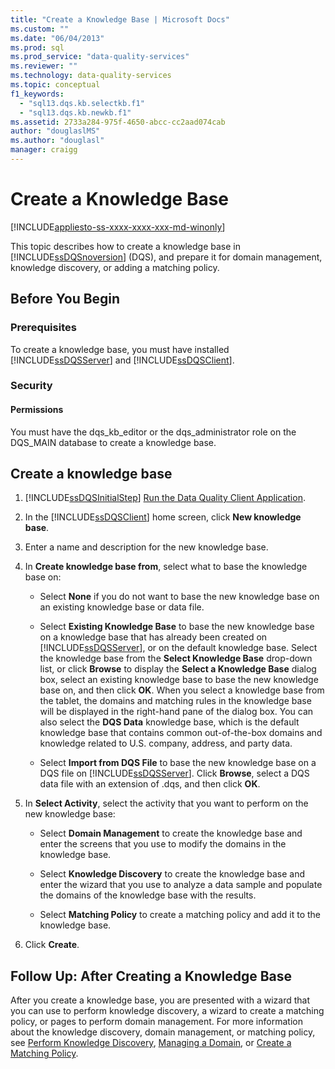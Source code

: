 ```yaml
---
title: "Create a Knowledge Base | Microsoft Docs"
ms.custom: ""
ms.date: "06/04/2013"
ms.prod: sql
ms.prod_service: "data-quality-services"
ms.reviewer: ""
ms.technology: data-quality-services
ms.topic: conceptual
f1_keywords: 
  - "sql13.dqs.kb.selectkb.f1"
  - "sql13.dqs.kb.newkb.f1"
ms.assetid: 2733a284-975f-4650-abcc-cc2aad074cab
author: "douglaslMS"
ms.author: "douglasl"
manager: craigg
---
```

# Create a Knowledge Base

[!INCLUDE[appliesto-ss-xxxx-xxxx-xxx-md-winonly](../includes/appliesto-ss-xxxx-xxxx-xxx-md-winonly.md)]

  This topic describes how to create a knowledge base in [!INCLUDE[ssDQSnoversion](../includes/ssdqsnoversion-md.md)] (DQS), and prepare it for domain management, knowledge discovery, or adding a matching policy.  
  
##  <a name="BeforeYouBegin"></a> Before You Begin  
  
###  <a name="Prerequisites"></a> Prerequisites  
 To create a knowledge base, you must have installed [!INCLUDE[ssDQSServer](../includes/ssdqsserver-md.md)] and [!INCLUDE[ssDQSClient](../includes/ssdqsclient-md.md)].  
  
###  <a name="Security"></a> Security  
  
####  <a name="Permissions"></a> Permissions  
 You must have the dqs_kb_editor or the dqs_administrator role on the DQS_MAIN database to create a knowledge base.  
  
##  <a name="Createaknowledgebase"></a> Create a knowledge base  
  
1.  [!INCLUDE[ssDQSInitialStep](../includes/ssdqsinitialstep-md.md)] [Run the Data Quality Client Application](../data-quality-services/run-the-data-quality-client-application.md).  
  
2.  In the [!INCLUDE[ssDQSClient](../includes/ssdqsclient-md.md)] home screen, click **New knowledge base**.  
  
3.  Enter a name and description for the new knowledge base.  
  
4.  In **Create knowledge base from**, select what to base the knowledge base on:  
  
    -   Select **None** if you do not want to base the new knowledge base on an existing knowledge base or data file.  
  
    -   Select **Existing Knowledge Base** to base the new knowledge base on a knowledge base that has already been created on [!INCLUDE[ssDQSServer](../includes/ssdqsserver-md.md)], or on the default knowledge base. Select the knowledge base from the **Select Knowledge Base** drop-down list, or click **Browse** to display the **Select a Knowledge Base** dialog box, select an existing knowledge base to base the new knowledge base on, and then click **OK**. When you select a knowledge base from the tablet, the domains and matching rules in the knowledge base will be displayed in the right-hand pane of the dialog box. You can also select the **DQS Data** knowledge base, which is the default knowledge base that contains common out-of-the-box domains and knowledge related to U.S. company, address, and party data.  
  
    -   Select **Import from DQS File** to base the new knowledge base on a DQS file on [!INCLUDE[ssDQSServer](../includes/ssdqsserver-md.md)]. Click **Browse**, select a DQS data file with an extension of .dqs, and then click **OK**.  
  
5.  In **Select Activity**, select the activity that you want to perform on the new knowledge base:  
  
    -   Select **Domain Management** to create the knowledge base and enter the screens that you use to modify the domains in the knowledge base.  
  
    -   Select **Knowledge Discovery** to create the knowledge base and enter the wizard that you use to analyze a data sample and populate the domains of the knowledge base with the results.  
  
    -   Select **Matching Policy** to create a matching policy and add it to the knowledge base.  
  
6.  Click **Create**.  
  
##  <a name="FollowUp"></a> Follow Up: After Creating a Knowledge Base  
 After you create a knowledge base, you are presented with a wizard that you can use to perform knowledge discovery, a wizard to create a matching policy, or pages to perform domain management. For more information about the knowledge discovery, domain management, or matching policy, see [Perform Knowledge Discovery](../data-quality-services/perform-knowledge-discovery.md), [Managing a Domain](../data-quality-services/managing-a-domain.md), or [Create a Matching Policy](../data-quality-services/create-a-matching-policy.md).  
  
  
